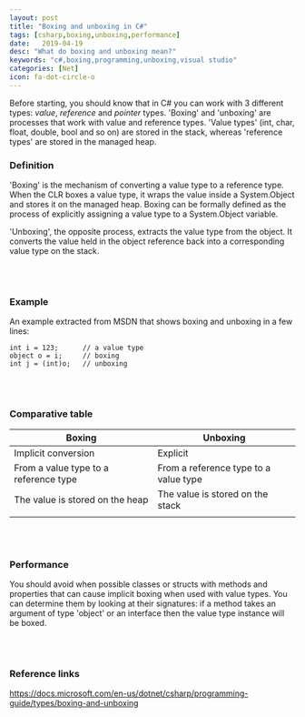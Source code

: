 ```yaml
---
layout: post
title: "Boxing and unboxing in C#"
tags: [csharp,boxing,unboxing,performance]
date:   2019-04-19
desc: "What do boxing and unboxing mean?"
keywords: "c#,boxing,programming,unboxing,visual studio"
categories: [Net]
icon: fa-dot-circle-o
---
```


Before starting, you should know that in C# you can work with 3 different types: *value*, *reference* and *pointer* types.
'Boxing' and 'unboxing' are processes that work with value and reference types.
'Value types' (int, char, float, double, bool and so on) are stored in the stack, whereas 'reference types' are stored in the managed heap.

### Definition

'Boxing' is the mechanism of converting a value type to a reference type.
When the CLR boxes a value type, it wraps the value inside a System.Object and stores it on the managed heap. 
Boxing can be formally defined as the process of explicitly assigning a value type to a System.Object variable.

'Unboxing', the opposite process, extracts the value type from the object. 
It converts the value held in the object reference back into a corresponding value type on the stack.

<br>
<br>

### Example

An example extracted from MSDN that shows boxing and unboxing in a few lines:

```
int i = 123;      // a value type
object o = i;     // boxing
int j = (int)o;   // unboxing
```

<br>
<br>

### Comparative table

| Boxing                                        | Unboxing                                      |
|-----------------------------------------------|-----------------------------------------------|
|  Implicit conversion                          | Explicit                                      |
| From a value type to a reference type         | From a reference type to a value type |
| The value is stored on the heap               | The value is stored on the stack              |
|                                               |                                               |

<br>
<br>

### Performance

You should avoid when possible classes or structs with methods and properties that can cause implicit boxing when used with value types. 
You can determine them by looking at their signatures: if a method takes an argument of type 'object' or an interface then the value type instance will be boxed.

<br>
<br>

### Reference links

https://docs.microsoft.com/en-us/dotnet/csharp/programming-guide/types/boxing-and-unboxing
